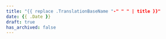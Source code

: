 ```yaml
---
title: "{{ replace .TranslationBaseName "-" " " | title }}"
date: {{ .Date }}
draft: true
has_archived: false
---
```

